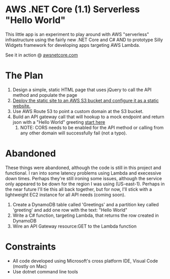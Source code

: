 # AWS .NET Core (1.1) Serverless "Hello World"

This little app is an experiment to play around with AWS "serverless" infrastructure using the fairly new .NET Core and C# AND to prototype Silly Widgets framework for developing apps targeting AWS Lambda. 

See it in action @ [awsnetcore.com](http://awsnetcore.com)

# The Plan

1. Design a simple, static HTML page that uses jQuery to call the API method and populate the page
1. [Deploy the static site to an AWS S3 bucket and configure it as a static website.](http://docs.aws.amazon.com/AmazonS3/latest/dev/website-hosting-custom-domain-walkthrough.html)
1. Use AWS Route 53 to point a custom domain at the S3 bucket.
1. Build an API gateway call that will hookup to a mock endpoint and return json with a "Hello World" greeting [start here](http://docs.aws.amazon.com/apigateway/latest/developerguide/api-gateway-create-resource-and-methods.html)
    1. NOTE: CORS needs to be enabled for the API method or calling from any other domain will successfully fail (not a typo).

# Abandoned

These things were abandoned, although the code is still in this project and functional. I ran into some latency problems using Lambda and execessive down times. Perhaps they're still ironing some issues, although the service only appeared to be down for the region I was using (US-east-1). Perhaps in the near future I'll tie this all back together, but for now, I'll stick with a lightweight EC2 instance for all API needs (coming soon).

1. Create a DynamoDB table called 'Greetings' and a partition key called 'greeting' and add one row with the text: "Hello World"
1. Write a C# function, targeting Lambda, that returns the row created in DynamoDB
1. Wire an API Gateway resource:GET to the Lambda function

# Constraints

* All code developed using Microsoft's cross platform IDE, Visual Code (mostly on Mac)
* Use dotnet command line tools